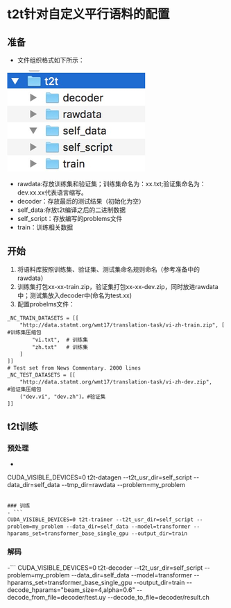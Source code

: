 # t2t针对自定义平行语料的配置
## 准备
- 文件组织格式如下所示：

![](https://github.com/ruxintan/t2t/blob/master/1530325487479.jpg)

- rawdata:存放训练集和验证集；训练集命名为：xx.txt;验证集命名为：dev.xx.xx代表语言缩写。
- decoder：存放最后的测试结果（初始化为空）
- self_data:存放t2t编译之后的二进制数据
- self_script：存放编写的problems文件
- train：训练相关数据

## 开始
1. 将语料库按照训练集、验证集、测试集命名规则命名（参考准备中的rawdata）
2. 训练集打包xx-xx-train.zip，验证集打包xx-xx-dev.zip，同时放进rawdata中；测试集放入decoder中(命名为test.xx)
3. 配置probelms文件：


```
_NC_TRAIN_DATASETS = [[
    "http://data.statmt.org/wmt17/translation-task/vi-zh-train.zip", [    #训练集压缩包
        "vi.txt",  # 训练集              
        "zh.txt"   # 训练集
    ]
]]
# Test set from News Commentary. 2000 lines
_NC_TEST_DATASETS = [[
    "http://data.statmt.org/wmt17/translation-task/vi-zh-dev.zip",		#验证集压缩包
    ("dev.vi", "dev.zh")。#验证集
]]
```
## t2t训练
### 预处理
- ```
CUDA_VISIBLE_DEVICES=0 t2t-datagen  --t2t_usr_dir=self_script --data_dir=self_data --tmp_dir=rawdata --problem=my_problem
```

### 训练
- ```
CUDA_VISIBLE_DEVICES=0 t2t-trainer --t2t_usr_dir=self_script --problem=my_problem --data_dir=self_data --model=transformer --hparams_set=transformer_base_single_gpu --output_dir=train
```

### 解码
-```
CUDA_VISIBLE_DEVICES=0 t2t-decoder --t2t_usr_dir=self_script --problem=my_problem --data_dir=self_data --model=transformer --hparams_set=transformer_base_single_gpu --output_dir=train --decode_hparams="beam_size=4,alpha=0.6" --decode_from_file=decoder/test.uy --decode_to_file=decoder/result.ch
```
